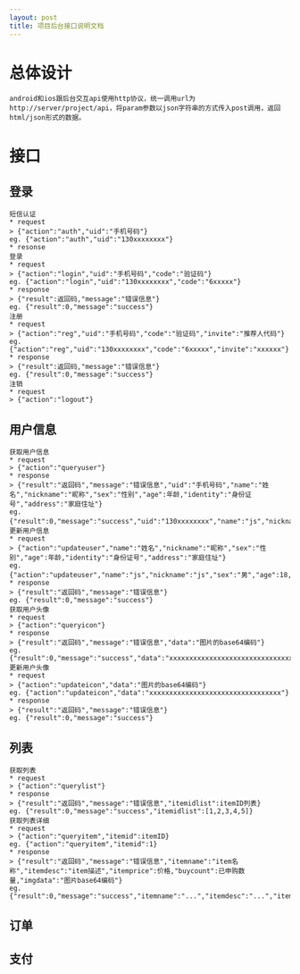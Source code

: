 ```yaml
---
layout: post
title: 项目后台接口说明文档
---
```

# 总体设计
	android和ios跟后台交互api使用http协议，统一调用url为http://server/project/api，将param参数以json字符串的方式传入post调用，返回html/json形式的数据。
	
# 接口

## 登录
	短信认证
	* request
	> {"action":"auth","uid":"手机号码"}
	eg. {"action":"auth","uid":"130xxxxxxxx"}
	* resonse
	登录
	* request
	> {"action":"login","uid":"手机号码","code":"验证码"}
	eg. {"action":"login","uid":"130xxxxxxxx","code":"6xxxxx"}
	* response
	> {"result":返回码,"message":"错误信息"}
	eg. {"result":0,"message":"success"}
	注册
	* request
	> {"action":"reg","uid":"手机号码","code":"验证码","invite":"推荐人代码"}
	eg. {"action":"reg","uid":"130xxxxxxxx","code":"6xxxxx","invite":"xxxxxx"}
	* response
	> {"result":返回码,"message":"错误信息"}
	eg. {"result":0,"message":"success"}
	注销
	* request
	> {"action":"logout"}
	
## 用户信息
	获取用户信息
	* request
	> {"action":"queryuser"}
	* response
	> {"result":"返回码","message":"错误信息","uid":"手机号码","name":"姓名","nickname":"昵称","sex":"性别","age":年龄,"identity":"身份证号","address":"家庭住址"}
	eg. {"result":0,"message":"success","uid":"130xxxxxxxx","name":"js","nickname":"js","sex":"男","age":18,"identity":"xxxxxxxxxxxxxxxxxx","address":"..."}
	更新用户信息
	* request
	> {"action":"updateuser","name":"姓名","nickname":"昵称","sex":"性别","age":年龄,"identity":"身份证号","address":"家庭住址"}
	eg. {"action":"updateuser","name":"js","nickname":"js","sex":"男","age":18,"identity":"xxxxxxxxxxxxxxxxxx","address":"..."}
	* response
	> {"result":"返回码","message":"错误信息"}
	eg. {"result":0,"message":"success"}
	获取用户头像
	* request
	> {"action":"queryicon"}
	* response
	> {"result":"返回码","message":"错误信息","data":"图片的base64编码"}
	eg. {"result":0,"message":"success","data":"xxxxxxxxxxxxxxxxxxxxxxxxxxxxxxxxx"}
	更新用户头像
	* request
	> {"action":"updateicon","data":"图片的base64编码"}
	eg. {"action":"updateicon","data":"xxxxxxxxxxxxxxxxxxxxxxxxxxxxxxxxx"}
	* response
	> {"result":"返回码","message":"错误信息"}
	eg. {"result":0,"message":"success"}
	
## 列表
	获取列表
	* request
	> {"action":"querylist"}
	* response
	> {"result":"返回码","message":"错误信息","itemidlist":itemID列表}
	eg. {"result":0,"message":"success","itemidlist":[1,2,3,4,5]}
	获取列表详细
	* request
	> {"action":"queryitem","itemid":itemID}
	eg. {"action":"queryitem","itemid":1}
	* response
	> {"result":"返回码","message":"错误信息","itemname":"item名称","itemdesc":"item描述","itemprice":价格,"buycount":已申购数量,"imgdata":"图片base64编码"}
	eg. {"result":0,"message":"success","itemname":"...","itemdesc":"...","itemprice":199,"buycount":200,"imgdata":"xxxxxxxxxxxxxxxxxxxxxxxxxxxxx"}
	
## 订单

## 支付
